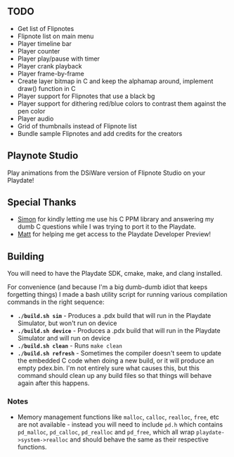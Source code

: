 ## TODO

- Get list of Flipnotes
- Flipnote list on main menu
- Player timeline bar
- Player counter
- Player play/pause with timer
- Player crank playback
- Player frame-by-frame
- Create layer bitmap in C and keep the alphamap around, implement draw() function in C
- Player support for Flipnotes that use a black bg
- Player support for dithering red/blue colors to contrast them against the pen color
- Player audio
- Grid of thumbnails instead of Flipnote list
- Bundle sample Flipnotes and add credits for the creators

## Playnote Studio

Play animations from the DSiWare version of Flipnote Studio on your Playdate!

## Special Thanks

- [Simon](https://github.com/simontime) for kindly letting me use his C PPM library and answering my dumb C questions while I was trying to port it to the Playdate.
- [Matt](https://github.com/gingerbeardman) for helping me get access to the Playdate Developer Preview!

## Building

You will need to have the Playdate SDK, cmake, make, and clang installed.

For convenience (and because I'm a big dumb-dumb idiot that keeps forgetting things) I made a bash utility script for running various compilation commands in the right sequence:

 - **`./build.sh sim`** - Produces a .pdx build that will run in the Playdate Simulator, but won't run on device
 - **`./build.sh device`** - Produces a .pdx build that will run in the Playdate Simulator and will run on device
 - **`./build.sh clean`** - Runs `make clean`
 - **`./build.sh refresh`** - Sometimes the compiler doesn't seem to update the embedded C code when doing a new build, or it will produce an empty pdex.bin. I'm not entirely sure what causes this, but this command should clean up any build files so that things will behave again after this happens.

### Notes

- Memory management functions like `malloc`, `calloc`, `realloc`, `free`, etc are not available - instead you will need to include `pd.h` which contains `pd_malloc`, `pd_calloc`, `pd_realloc` and `pd_free`, which all wrap `playdate->system->realloc` and should behave the same as their respective functions.